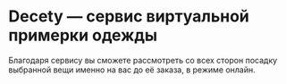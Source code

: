 # Decety — сервис виртуальной примерки одежды
Благодаря сервису вы сможете рассмотреть со всех сторон посадку выбранной вещи именно на вас до её заказа, в режиме онлайн.
